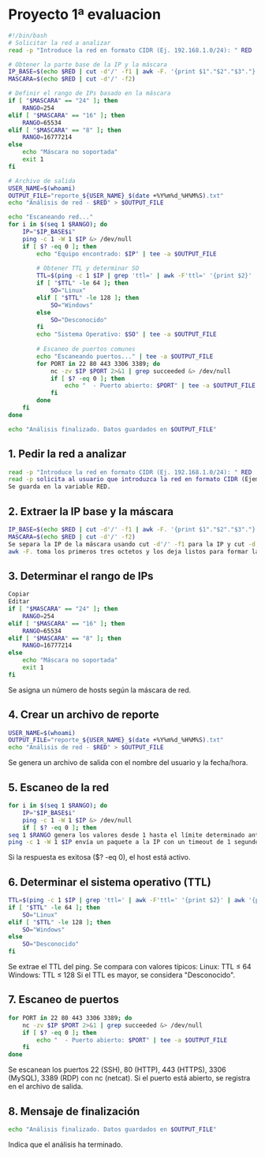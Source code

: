 # Proyecto 1ª evaluacion
``` bash
#!/bin/bash
# Solicitar la red a analizar
read -p "Introduce la red en formato CIDR (Ej. 192.168.1.0/24): " RED

# Obtener la parte base de la IP y la máscara
IP_BASE=$(echo $RED | cut -d'/' -f1 | awk -F. '{print $1"."$2"."$3"."}')
MASCARA=$(echo $RED | cut -d'/' -f2)

# Definir el rango de IPs basado en la máscara
if [ "$MASCARA" == "24" ]; then
    RANGO=254
elif [ "$MASCARA" == "16" ]; then
    RANGO=65534
elif [ "$MASCARA" == "8" ]; then
    RANGO=16777214
else
    echo "Máscara no soportada"
    exit 1
fi

# Archivo de salida
USER_NAME=$(whoami)
OUTPUT_FILE="reporte_${USER_NAME}_$(date +%Y%m%d_%H%M%S).txt"
echo "Análisis de red - $RED" > $OUTPUT_FILE

echo "Escaneando red..."
for i in $(seq 1 $RANGO); do
    IP="$IP_BASE$i"
    ping -c 1 -W 1 $IP &> /dev/null
    if [ $? -eq 0 ]; then
        echo "Equipo encontrado: $IP" | tee -a $OUTPUT_FILE
        
        # Obtener TTL y determinar SO
        TTL=$(ping -c 1 $IP | grep 'ttl=' | awk -F'ttl=' '{print $2}' | awk '{print $1}')
        if [ "$TTL" -le 64 ]; then
            SO="Linux"
        elif [ "$TTL" -le 128 ]; then
            SO="Windows"
        else
            SO="Desconocido"
        fi
        echo "Sistema Operativo: $SO" | tee -a $OUTPUT_FILE
        
        # Escaneo de puertos comunes
        echo "Escaneando puertos..." | tee -a $OUTPUT_FILE
        for PORT in 22 80 443 3306 3389; do
            nc -zv $IP $PORT 2>&1 | grep succeeded &> /dev/null
            if [ $? -eq 0 ]; then
                echo "  - Puerto abierto: $PORT" | tee -a $OUTPUT_FILE
            fi
        done
    fi
done

echo "Análisis finalizado. Datos guardados en $OUTPUT_FILE"
```
## 1. Pedir la red a analizar
```bash
read -p "Introduce la red en formato CIDR (Ej. 192.168.1.0/24): " RED
read -p solicita al usuario que introduzca la red en formato CIDR (Ejemplo: 192.168.1.0/24).
Se guarda en la variable RED.
```
## 2. Extraer la IP base y la máscara
```bash
IP_BASE=$(echo $RED | cut -d'/' -f1 | awk -F. '{print $1"."$2"."$3"."}')
MASCARA=$(echo $RED | cut -d'/' -f2)
Se separa la IP de la máscara usando cut -d'/' -f1 para la IP y cut -d'/' -f2 para la máscara.
awk -F. toma los primeros tres octetos y los deja listos para formar las direcciones IP.
```

## 3. Determinar el rango de IPs
```bash
Copiar
Editar
if [ "$MASCARA" == "24" ]; then
    RANGO=254
elif [ "$MASCARA" == "16" ]; then
    RANGO=65534
elif [ "$MASCARA" == "8" ]; then
    RANGO=16777214
else
    echo "Máscara no soportada"
    exit 1
fi
```
Se asigna un número de hosts según la máscara de red.


## 4. Crear un archivo de reporte
```bash
USER_NAME=$(whoami)
OUTPUT_FILE="reporte_${USER_NAME}_$(date +%Y%m%d_%H%M%S).txt"
echo "Análisis de red - $RED" > $OUTPUT_FILE
```
Se genera un archivo de salida con el nombre del usuario y la fecha/hora.

## 5. Escaneo de la red
```bash
for i in $(seq 1 $RANGO); do
    IP="$IP_BASE$i"
    ping -c 1 -W 1 $IP &> /dev/null
    if [ $? -eq 0 ]; then
seq 1 $RANGO genera los valores desde 1 hasta el límite determinado antes.
ping -c 1 -W 1 $IP envía un paquete a la IP con un timeout de 1 segundo.
```
Si la respuesta es exitosa ($? -eq 0), el host está activo.
## 6. Determinar el sistema operativo (TTL)
```bash
TTL=$(ping -c 1 $IP | grep 'ttl=' | awk -F'ttl=' '{print $2}' | awk '{print $1}')
if [ "$TTL" -le 64 ]; then
    SO="Linux"
elif [ "$TTL" -le 128 ]; then
    SO="Windows"
else
    SO="Desconocido"
fi
```
Se extrae el TTL del ping.
Se compara con valores típicos:
Linux: TTL ≤ 64
Windows: TTL ≤ 128
Si el TTL es mayor, se considera "Desconocido".
## 7. Escaneo de puertos
```bash
for PORT in 22 80 443 3306 3389; do
    nc -zv $IP $PORT 2>&1 | grep succeeded &> /dev/null
    if [ $? -eq 0 ]; then
        echo "  - Puerto abierto: $PORT" | tee -a $OUTPUT_FILE
    fi
done
```
Se escanean los puertos 22 (SSH), 80 (HTTP), 443 (HTTPS), 3306 (MySQL), 3389 (RDP) con nc (netcat).
Si el puerto está abierto, se registra en el archivo de salida.
## 8. Mensaje de finalización
```bash
echo "Análisis finalizado. Datos guardados en $OUTPUT_FILE"
```
Indica que el análisis ha terminado.